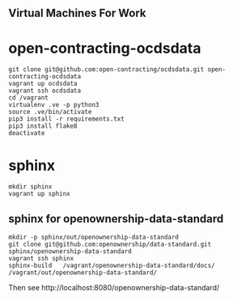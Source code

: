 ## Virtual Machines For Work

# open-contracting-ocdsdata

    git clone git@github.com:open-contracting/ocdsdata.git open-contracting-ocdsdata
    vagrant up ocdsdata
    vagrant ssh ocdsdata
    cd /vagrant
    virtualenv .ve -p python3
    source .ve/bin/activate
    pip3 install -r requirements.txt
    pip3 install flake8
    deactivate

# sphinx

    mkdir sphinx
    vagrant up sphinx

## sphinx for openownership-data-standard

    mkdir -p sphinx/out/openownership-data-standard
    git clone git@github.com:openownership/data-standard.git sphinx/openownership-data-standard
    vagrant ssh sphinx
    sphinx-build   /vagrant/openownership-data-standard/docs/ /vagrant/out/openownership-data-standard/

Then see http://localhost:8080/openownership-data-standard/
